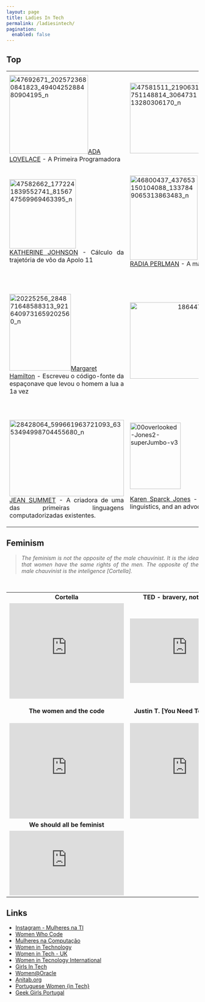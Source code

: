 ```yaml
---
layout: page
title: Ladies In Tech
permalink: /ladiesintech/
pagination:
  enabled: false
---
```


<div class="container">
<h2>Top</h2>
<table>
<tbody>
<tr>
<td style="text-align: justify;"><img class="alignnone  wp-image-436 aligncenter" src="https://bianoporto.files.wordpress.com/2018/12/47692671_2025723680841823_4940425288480904195_n.jpg" alt="47692671_2025723680841823_4940425288480904195_n" width="206" height="206" /><a href="https://www.instagram.com/p/BrvA63QhTbb/" >ADA LOVELACE</a> - A Primeira Programadora</td>
<td style="text-align: justify;"><img class="  wp-image-435 aligncenter" src="https://bianoporto.files.wordpress.com/2018/12/47581511_2190631751148814_306473113280306170_n.jpg" alt="47581511_2190631751148814_306473113280306170_n" width="186" height="185" /><a href="https://www.instagram.com/p/BrsODPzBJY9/" >GRACE HOPPER</a> - A Rainha da Computação (Vovó COBOL)</td>
<td style="text-align: justify;"><img class="  wp-image-437 aligncenter" src="https://bianoporto.files.wordpress.com/2018/12/47582583_1024828587692302_6390214723005325282_n.jpg" alt="47582583_1024828587692302_6390214723005325282_n" width="189" height="166" /><br/><a href="https://www.instagram.com/p/BrqM3YthgvL/">HEDY LAMARR</a> - A Mulher mais bonita do mundo - a inventora do salto de frequência</td>
</tr>
<tr>
<td>
<p style="text-align: justify;"><img class="  wp-image-439 aligncenter" src="https://bianoporto.files.wordpress.com/2018/12/47582662_1772241839552741_8156747569969463395_n.jpg" alt="47582662_1772241839552741_8156747569969463395_n" width="174" height="181" /><br/><a href="https://www.instagram.com/p/Brm3oXrBbTG/" >KATHERINE JOHNSON</a> - Cálculo da trajetória de vôo da Apolo 11</p>
</td>
<td><img class="  wp-image-440 aligncenter" src="https://bianoporto.files.wordpress.com/2018/12/46800437_437653150104088_1337849065313863483_n.jpg" alt="46800437_437653150104088_1337849065313863483_n" width="177" height="221" /><br/><a href="https://www.instagram.com/p/Brk-CkWhQtC/" >RADIA PERLMAN</a> - A mãe da Internet</td>
<td>
<p style="text-align: center;"><img class="  wp-image-438 aligncenter" src="https://bianoporto.files.wordpress.com/2018/12/47693478_572860536520210_7079131311030993156_n.jpg" alt="47693478_572860536520210_7079131311030993156_n" width="150" height="188" /><br/><a href="https://www.instagram.com/p/Brn9BhEBJkI/" >IRMÃ MARY KENNETH </a><a href="https://www.instagram.com/p/Brn9BhEBJkI/" >KELLER</a>- inclusão social através da tecnologia</p>
</td>
</tr>
<tr>
<td>
<p style="text-align: justify;"><img class="alignnone  wp-image-443 aligncenter" src="https://bianoporto.files.wordpress.com/2018/12/20225256_284871648588313_9216409731659202560_n.jpg" alt="20225256_284871648588313_9216409731659202560_n" width="161" height="201" /><a href="https://www.instagram.com/p/BWxz0w0HaXN/">Margaret Hamilton</a> - Escreveu o código-fonte da espaçonave que levou o homem a lua a 1a vez</p>
</td>
<td>
<p style="text-align: center;"><img class="alignnone size-full wp-image-444" src="https://bianoporto.files.wordpress.com/2018/12/18644736_159365377934779_3736958500589273088_n.jpg" alt="18644736_159365377934779_3736958500589273088_n" width="702" height="200" /><a href="https://www.instagram.com/p/BUZgmKsFS13/" >As garotas do ENIAC</a></p>
</td>
<td>
<p style="text-align: justify;"><img class="alignnone  wp-image-442" src="https://bianoporto.files.wordpress.com/2018/12/28430755_585800535117963_4485308555657740288_n.jpg" alt="28430755_585800535117963_4485308555657740288_n" width="199" height="199" /><br/><a href="https://www.instagram.com/p/Bfv4-FlHZ7I/" >Mariéme Jamme</a> - Movimento I Am the Code, que pretende ensinar um milhão de meninas na África e no mundo a programar até 2030</p>
</td>
</tr>
<tr>
<td>
<p style="text-align: justify;"><img class="alignnone size-full wp-image-441" src="https://bianoporto.files.wordpress.com/2018/12/28428064_599661963721093_6353494998704455680_n.jpg" alt="28428064_599661963721093_6353494998704455680_n" width="300" height="200" /><a href="https://www.instagram.com/p/Bf-yyPGAsqF/" >JEAN SUMMET</a> - A criadora de uma das primeiras linguagens computadorizadas existentes.</p>
</td>
<td><img class="wp-image-502 aligncenter" src="https://bianoporto.files.wordpress.com/2018/12/00overlooked-Jones2-superJumbo-v3.jpg" alt="00overlooked-Jones2-superJumbo-v3" width="133" height="174" />
<p style="text-align: justify;"><a href="https://www.nytimes.com/2019/01/02/obituaries/karen-sparck-jones-overlooked.html" >Karen Sparck Jones</a> - A pioneer of computer science for work combining statistics and linguistics, and an advocate for women in the field</p>
</td>
<td><img class="alignnone size-full wp-image-718" src="https://bianoporto.files.wordpress.com/2018/12/anita_borg.jpg" alt="anita_borg" width="200" height="200" /> <br/><a href="https://en.wikipedia.org/wiki/Anita_Borg" >Anita Borg</a> - <span id="Advocacy_for_technical_women" class="mw-headline">Advocacy for technical women</span></td>
</tr>
</tbody>
</table>



<h2></h2>
<h2>Feminism</h2>
<blockquote>
<p style="text-align: justify;"><em>The feminism is not the opposite of the male chauvinist. It is the idea that women have the same rights of the men. The opposite of the male chauvinist is the inteligence [Cortella].</em></p>
</blockquote>
<br/>
<table>
<tbody>
<tr>
<td style="text-align: center;"><strong>Cortella</strong></td>
<td style="text-align: center;"><strong>TED - bravery, not perfection</strong></td>
</tr>
<tr>
<td>
<iframe width="300" height="250" src="https://www.youtube.com/embed/wjRSSR7c7mg" frameborder="0" allow="accelerometer; autoplay; encrypted-media; gyroscope; picture-in-picture" allowfullscreen></iframe></td>
<td>
<div style="max-width:854px"><div style="position:relative;height:0;padding-bottom:56.25%"><iframe src="https://embed.ted.com/talks/reshma_saujani_teach_girls_bravery_not_perfection" width="300" height="315" style="position:absolute;left:0;top:0;width:100%;height:100%" frameborder="0" scrolling="no" allowfullscreen></iframe></div></div></td>
</tr>
<tr>
<td>
<p style="text-align: center;"><strong>The women and the code</strong></p>
</td>
<td>
<p class="title style-scope ytd-video-primary-info-renderer" style="text-align: center;"><strong>Justin T. [You Need To Be Feminist]</strong></p>
</td>
</tr>
<tr>
<td>
<iframe width="300" height="250" src="https://www.youtube.com/embed/HL6DzhEraxs" frameborder="0" allow="accelerometer; autoplay; encrypted-media; gyroscope; picture-in-picture" allowfullscreen></iframe></td>
<td>
<iframe width="300" height="250" src="https://www.youtube.com/embed/BHacFI8K6ck" frameborder="0" allow="accelerometer; autoplay; encrypted-media; gyroscope; picture-in-picture" allowfullscreen></iframe></td>
</tr>
<tr>
<td style="text-align: center;"><strong>We should all be feminist</strong></td>
<td></td>
</tr>
<tr>
<td>
<div style="max-width:854px"><div style="position:relative;height:0;padding-bottom:56.25%"><iframe src="https://embed.ted.com/talks/chimamanda_ngozi_adichie_we_should_all_be_feminists" width="300" height="315" style="position:absolute;left:0;top:0;width:100%;height:100%" frameborder="0" scrolling="no" allowfullscreen></iframe></div></div></td>
<td>
<div style="max-width: 320px;"></div></td>
</tr>
</tbody>
</table>
<h4 class="title style-scope ytd-video-primary-info-renderer" style="text-align: center;"></h4>
<h2>Links</h2>
<ul>
	<li><a href="https://www.instagram.com/mulheres.na.ti/"  >Instagram - Mulheres na TI</a></li>
	<li><a href="https://www.womenwhocode.com/"  >Women Who Code</a></li>
	<li><a href="https://mulheresnacomputacao.com/"  >Mulheres na Computação</a></li>
	<li><a href="https://www.womenintechnology.org/"  >Women in Technology</a></li>
	<li><a href="https://www.womenintech.co.uk/"  >Women in Tech - UK</a></li>
	<li><a href="https://www.witi.com/"  >Women in Tecnology International</a></li>
	<li><a href="http://girlsintech.org/"  >Girls In Tech</a></li>
	<li><a href="https://blogs.oracle.com/women/"  >Women@Oracle</a></li>
	<li><a href="https://anitab.org/"  >Anitab.org</a></li>
	<li><a href="http://www.portuguesewomenintech.com/"  rel="noopener">Portuguese Women {in Tech}</a></li>
	<li><a href="http://geekgirlsportugal.pt/" >Geek Girls Portugal</a></li>
</ul>


</div>


[jekyll-organization]: https://github.com/jekyll
